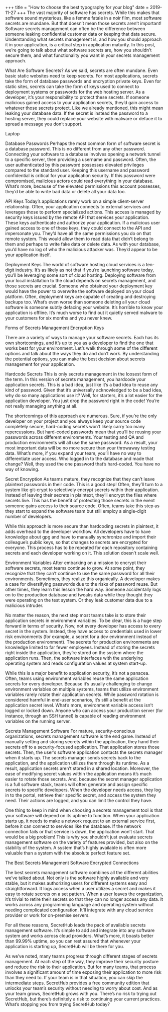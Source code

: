 +++
title = "How to choose the best typography for your blog"
date = 2019-11-27
+++
The vast majority of software has secrets. While this makes that software sound mysterious, like a femme fatale in a noir film, most software secrets are mundane. But that doesn’t mean those secrets aren’t important! Software secrets management can often be the difference between someone leaking confidential customer data or keeping that data secure. Understanding what secrets management is, and how you should approach it in your application, is a critical step in application maturity. In this post, we’re going to talk about what software secrets are, how you shouldn’t secure them, and what functionality you want in your secrets management approach.

What Are Software Secrets?
As we said, secrets are often mundane. Even basic static websites need to keep secrets. For most applications, secrets take the form of database passwords and encryption private keys. Even for static sites, secrets can take the form of keys used to connect to deployment systems or passwords for the web hosting server. As a developer, it’s your responsibility to protect these secrets. If someone malicious gained access to your application secrets, they’d gain access to whatever those secrets protect. Like we already mentioned, this might mean leaking your database data. If the secret is instead the password to a hosting server, they could replace your website with malware or deface it to spread a message you don’t support.

Laptop

Database Passwords
Perhaps the most common form of software secret is a database password. This is no different from any other password. Connecting your software to a database involves opening a network tunnel to a specific server, then providing a username and password. Often, the user authenticated by this password possesses elevated privileges compared to the standard user. Keeping this username and password confidential is critical for your application security. If this password were compromised, malicious actors could read everything in your database. What’s more, because of the elevated permissions this account possesses, they’d be able to write bad data or delete all your data too.

API Keys
Today’s applications rarely work on a simple client-server relationship. Often, your application connects to external services and leverages those to perform specialized actions. This access is managed by security keys issued by the remote API that services your application. These keys authenticate and authorize your application. If a malicious user gained access to one of these keys, they could connect to the API and impersonate you. They’d have all the same permissions you do on that remote system. This would allow them to read data that didn’t belong to them and perhaps to write fake data or delete data. As with your database, you’d have no log of who the malicious attacker was. They’d appear to be your application itself.

Deployment Keys
The world of software hosting cloud services is a ten-digit industry. It’s as likely as not that if you’re launching software today, you’ll be leveraging some sort of cloud hosting. Deploying software from your local installation to the cloud depends on secrets management, and those secrets are crucial. Someone who obtained your deployment key would have the power to overwrite the software deployed on your cloud platform. Often, deployment keys are capable of creating and destroying backups too. What’s even worse than someone deleting all your cloud software is someone subtly defacing your website. It’s horrible to know your application is offline. It’s much worse to find out it quietly served malware to your customers for six months and you never knew.

Forms of Secrets Management
Encryption Keys

There are a variety of ways to manage your software secrets. Each has its own shortcomings, and it’s up to you as a developer to find the one that works best for your environment. Let’s walk through some of the different options and talk about the ways they do and don’t work. By understanding the potential options, you can make the best decision about secrets management for your application.

Hardcode Secrets
This is only secrets management in the loosest form of the term. In this version of secrets management, you hardcode your application secrets. This is a bad idea, just like it’s a bad idea to reuse any kind of password. Given that it’s universally acknowledged to be a bad idea, why do so many applications use it? Well, for starters, it’s a lot easier for the application developer. You just drop the password right in the code! You’re not really managing anything at all.

The shortcomings of this approach are numerous. Sure, if you’re the only developer on your project and you always keep your source code completely secure, hard-coding secrets won’t likely carry too many repercussions. But hard-coded passwords mean that you’ll be reusing your passwords across different environments. Your testing and QA and production environments will all use the same password. As a result, your most important data will be no more secure than your throwaway testing data. What’s more, if you expand your team, you’ll have no way to differentiate user access. Who logged in to the database and made that change? Well, they used the one password that’s hard-coded. You have no way of knowing.

Secret Encryption
As teams mature, they recognize that they can’t leave plaintext passwords in their code. This is a good step! Often, they’ll turn to a system like git-crypt to selectively encrypt secrets within their application. Instead of leaving their secrets in plaintext, they’ll encrypt the files where secrets live. This has the benefit of protecting those secrets in the event someone gains access to their source code. Often, teams take this step as they start to expand the software team but still employ a single-digit number of developers.

While this approach is more secure than hardcoding secrets in plaintext, it adds overhead to the developer workflow. All developers have to have knowledge about gpg and have to manually synchronize and import their colleague’s public keys, so that changes to secrets are encrypted for everyone. This process has to be repeated for each repository containing secrets and each developer working on it. This solution doesn’t scale well.

Environment Variables
After embarking on a mission to encrypt their software secrets, most teams continue to grow. At some point, they recognize that they can’t continue to use the same password for all their environments. Sometimes, they realize this organically. A developer makes a case for diversifying passwords due to the risks of password reuse. But other times, they learn this lesson the hard way. Someone accidentally logs on to the production database and tweaks data while they thought they were operating on the test system. Or they leak customer data due to a malicious intruder.

No matter the reason, the next step most teams take is to store their application secrets in environment variables. To be clear, this is a huge step forward in terms of security. Now, not every developer has access to every secret in the system. Instead, they have access to credentials used in lower risk environments (for example, a secret for a dev environment instead of the production environment). The secrets for production environments are knowledge limited to far fewer employees. Instead of storing the secrets right inside the application, they’re stored on the system where the application runs. Then, the software interfaces with the underlying operating system and reads configuration values at system start-up.

While this is a major benefit to application security, it’s not a panacea. Often, teams using environment variables reuse the same application secrets for every developer. Because it’s usually challenging to change environment variables on multiple systems, teams that utilize environment variables rarely rotate their application secrets. While password rotation is considered harmful in end-user scenarios, it’s still a benefit at the application secret level. What’s more, environment variable access isn’t logged or locked down. Anyone who can access your production server (for instance, through an SSH tunnel) is capable of reading environment variables on the running server.

Secrets Management Software
For mature, security-conscious organizations, secrets management software is the end game. Instead of manually setting and storing secrets within the application, they hand their secrets off to a security-focused application. That application stores those secrets. Then, the user’s software application contacts the secrets manager when it starts up. The secrets manager sends secrets back to the application, and the application utilizes them through its runtime. As a result, application secrets aren’t stored in a shared location. Moreover, the ease of modifying secret values within the application means it’s much easier to rotate those secrets. And, because the secret manager application is a full software stack, teams will often generate and assign specific secrets to specific developers. When the developer needs access, they log in to the portal, retrieve their specific secret, and access the system they need. Their actions are logged, and you can limit the control they have.

One thing to keep in mind when choosing a secrets management tool is that your software will depend on its uptime to function. When your application starts up, it needs to make a network request to an external service first, before it can connect to services like the database. If the network connection fails or that service is down, the application won’t start. That would be a big problem! This is why you shouldn’t just evaluate secrets management software on the variety of features provided, but also on the stability of the system. A system that’s highly available is often more valuable than a system with the absolute perfect feature set.

The Best Secrets Management Software
Encrypted Connections

The best secrets management software combines all the different abilities we’ve talked about. Not only is the software highly available and very stable, but it makes authorizing users for different systems easy and straightforward. It logs access when a user utilizes a secret and makes it easy to rotate secrets on a set pattern. When a user leaves the organization, it’s trivial to retire their secrets so that they can no longer access any data. It works across any programming language and operating system without needing complicated configuration. It’ll integrate with any cloud service provider or work for on-premise servers.

For all these reasons, SecretHub leads the pack of available secrets management software. It’s simple to add and integrate into any software system and works across cloud providers. What’s more, it boasts better than 99.99% uptime, so you can rest assured that whenever your application is starting up, SecretHub will be there for you.

As we’ve noted, many teams progress through different stages of secrets management. At each step of the way, they improve their security posture and reduce the risk to their application. But for many teams, that process involves a significant amount of time exposing their application to more risk than they need to. If your team is in that situation, you can skip the intermediate steps. SecretHub provides a free community edition that unlocks your team’s security without needing to worry about cost. And as your team grows, SecretHub grows with you. There’s no risk to trying out SecretHub, but there’s definitely a risk to continuing your current practices. What’s stopping you from trying SecretHub today?
